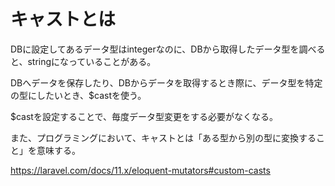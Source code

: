 # キャストとは

DBに設定してあるデータ型はintegerなのに、DBから取得したデータ型を調べると、stringになっていることがある。

DBへデータを保存したり、DBからデータを取得するとき際に、データ型を特定の型にしたいとき、$castを使う。

$castを設定することで、毎度データ型変更をする必要がなくなる。

また、プログラミングにおいて、キャストとは「ある型から別の型に変換すること」を意味する。

https://laravel.com/docs/11.x/eloquent-mutators#custom-casts
